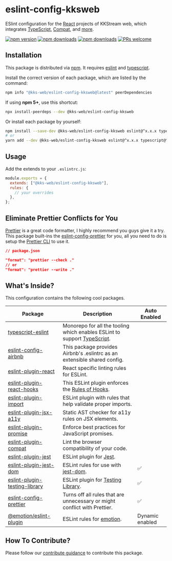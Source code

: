 # eslint-config-kksweb

ESlint configuration for the [React](https://reactjs.org) projects of KKStream web, which integrates [TypeScript](https://www.typescriptlang.org), [Compat](https://github.com/amilajack/eslint-plugin-compat), and [more](#whats-inside).

[![npm version](https://img.shields.io/npm/v/@kks-web/eslint-config-kksweb?style=flat-square)](https://www.npmjs.com/package/@kks-web/eslint-config-kksweb)
[![npm downloads](https://img.shields.io/npm/dm/@kks-web/eslint-config-kksweb?style=flat-square)](https://www.npmtrends.com/@kks-web/eslint-config-kksweb)
[![npm downloads](https://img.shields.io/npm/dt/@kks-web/eslint-config-kksweb?style=flat-square)](https://www.npmtrends.com/@kks-web/eslint-config-kksweb)
[![PRs welcome](https://img.shields.io/badge/PRs-welcome-brightgreen?style=flat-square)](CONTRIBUTING.md)

## Installation

This package is distributed via [npm](https://www.npmjs.com/package/@kks-web/eslint-config-kksweb). It requires [eslint](https://github.com/eslint/eslint) and [typescript](https://github.com/microsoft/TypeScript).

Install the correct version of each package, which are listed by the command:

```sh
npm info "@kks-web/eslint-config-kksweb@latest" peerDependencies
```

If using **npm 5+**, use this shortcut:

```sh
npx install-peerdeps --dev @kks-web/eslint-config-kksweb
```

Or install each package by yourself:

```sh
npm install --save-dev @kks-web/eslint-config-kksweb eslint@^x.x.x typescript@^x.x.x
# or
yarn add --dev @kks-web/eslint-config-kksweb eslint@^x.x.x typescript@^x.x.x
```

## Usage

Add the extends to your `.eslintrc.js`:

```js
module.exports = {
  extends: ["@kks-web/eslint-config-kksweb"],
  rules: {
    // your overrides
  },
};
```

## Eliminate Prettier Conflicts for You

[Prettier](https://prettier.io) is a great code formatter, I highly recommend you guys give it a try. This package built-ins the [eslint-config-prettier](https://github.com/prettier/eslint-config-prettier) for you, all you need to do is setup the [Prettier CLI](https://prettier.io/docs/en/cli.html) to use it.

```json
// package.json

"format": "prettier --check ."
// or
"format": "prettier --write ."
```

## What's Inside?

This configuration contains the following cool packages.

| Package                                                                                                       | Description                                                                                                         | Auto Enabled    |
| ------------------------------------------------------------------------------------------------------------- | ------------------------------------------------------------------------------------------------------------------- | --------------- |
| [typescript-eslint](https://github.com/typescript-eslint/typescript-eslint)                                   | Monorepo for all the tooling which enables ESLint to support [TypeScript](https://github.com/microsoft/TypeScript). |                 |
| [eslint-config-airbnb](https://github.com/airbnb/javascript/tree/master/packages/eslint-config-airbnb)        | This package provides Airbnb's .eslintrc as an extensible shared config.                                            |                 |
| [eslint-plugin-react](https://github.com/yannickcr/eslint-plugin-react)                                       | React specific linting rules for ESLint.                                                                            |                 |
| [eslint-plugin-react-hooks](https://github.com/facebook/react/tree/master/packages/eslint-plugin-react-hooks) | This ESLint plugin enforces the [Rules of Hooks](https://reactjs.org/docs/hooks-rules.html).                        |                 |
| [eslint-plugin-import](https://github.com/benmosher/eslint-plugin-import)                                     | ESLint plugin with rules that help validate proper imports.                                                         |                 |
| [eslint-plugin-jsx-a11y](https://github.com/evcohen/eslint-plugin-jsx-a11y)                                   | Static AST checker for a11y rules on JSX elements.                                                                  |                 |
| [eslint-plugin-promise](https://github.com/xjamundx/eslint-plugin-promise)                                    | Enforce best practices for JavaScript promises.                                                                     |                 |
| [eslint-plugin-compat](https://github.com/amilajack/eslint-plugin-compat)                                     | Lint the browser compatibility of your code.                                                                        |                 |
| [eslint-plugin-jest](https://github.com/jest-community/eslint-plugin-jest)                                    | ESLint plugin for [Jest](https://jestjs.io).                                                                        |                 |
| [eslint-plugin-jest-dom](https://github.com/testing-library/eslint-plugin-jest-dom)                           | ESLint rules for use with [jest-dom](https://testing-library.com/docs/ecosystem-jest-dom).                          | ✅              |
| [eslint-plugin-testing-library](https://github.com/testing-library/eslint-plugin-testing-library)             | ESLint plugin for [Testing Library](https://testing-library.com/docs/react-testing-library/intro).                  | ✅              |
| [eslint-config-prettier](https://github.com/prettier/eslint-config-prettier)                                  | Turns off all rules that are unnecessary or might conflict with Prettier.                                           | ✅              |
| [@emotion/eslint-plugin](https://github.com/emotion-js/emotion/blob/master/packages/eslint-plugin/README.md)  | ESLint rules for [emotion](https://emotion.sh).                                                                     | Dynamic enabled |

## How To Contribute?

Please follow our [contribute guidance](CONTRIBUTING.md) to contribute this package.
